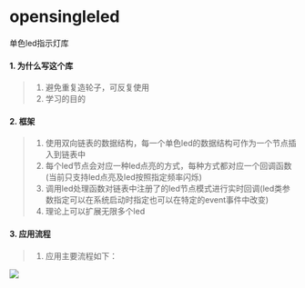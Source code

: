 # opensingleled
单色led指示灯库

#### 1. 为什么写这个库

> 1. 避免重复造轮子，可反复使用
> 2. 学习的目的


#### 2. 框架

> 1. 使用双向链表的数据结构，每一个单色led的数据结构可作为一个节点插入到链表中
> 2. 每个led节点会对应一种led点亮的方式，每种方式都对应一个回调函数(当前只支持led点亮及led按照指定频率闪烁)
> 3. 调用led处理函数对链表中注册了的led节点模式进行实时回调(led类参数指定可以在系统启动时指定也可以在特定的event事件中改变)
> 4. 理论上可以扩展无限多个led



#### 3. 应用流程

> 1. 应用主要流程如下：
>
![](https://gitee.com/simonyuan2019/PicGoPicBed/raw/master/img/20200806opensleduml.png)
